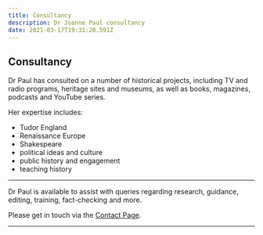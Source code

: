 ```yaml
---
title: Consultancy
description: Dr Joanne Paul consultancy
date: 2021-03-17T19:31:20.591Z
---
```


## Consultancy

Dr Paul has consulted on a number of historical projects, including TV and radio programs, heritage sites and museums, as well as books, magazines, podcasts and YouTube series. 
 
Her expertise includes: 
* Tudor England
* Renaissance Europe 
* Shakespeare 
* political ideas and culture 
* public history and engagement 
* teaching history


---

Dr Paul is available to assist with queries regarding research, guidance, editing, training, fact-checking and more. 

Please get in touch via the [Contact Page](/contact).


---
